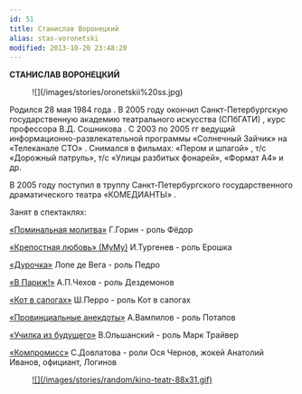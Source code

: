 ```yaml
---
id: 51
title: Станислав Воронецкий
alias: stas-voronetski
modified: 2013-10-20 23:48:20
---
```


**СТАНИСЛАВ ВОРОНЕЦКИЙ**

<figure>
![](/images/stories/oronetskii%20ss.jpg)
</figure>

Родился 28 мая 1984 года . В 2005 году окончил Санкт-Петербургскую государственную академию театрального искусства (СПбГАТИ) , курс профессора В.Д. Сошникова . С 2003 по 2005 гг ведущий информационно-развлекательной программы «Солнечный Зайчик» на «Телеканале СТО» . Снимался в фильмах: «Пером и шпагой» , т/с «Дорожный патруль», т/с «Улицы разбитых фонарей», «Формат А4» и др.

В 2005 году поступил в труппу Санкт-Петербургского государственного драматического театра «КОМЕДИАНТЫ» .

Занят в спектаклях:

<a href="97-pominalnaia-molitva.html">«Поминальная молитва»</a> Г.Горин - роль Фёдор

<a href="46-mumu.html">«Крепостная любовь» (МуМу)</a> И.Тургенев - роль Ерошка

<a href="44-dyrochka.html">«Дурочка»</a> Лопе де Вега - роль Педро

<a href="41-v-paris.html">«В Париж!»</a> А.П.Чехов - роль Дездемонов

<a href="74-kot-v-sapogah.html">«Кот в сапогах»</a> Ш.Перро - роль Кот в сапогах

<a href="71-anekdoti.html">«Провинциальные анекдоты»</a> А.Вампилов - роль Потапов

<a href="90-ychilka.html">«Училка из будущего»</a> В.Ольшанский - роль Марк Трайвер

<a href="282-kompromiss-sdovlatov.html">«Компромисс»</a> С.Довлатова - роли Ося Чернов, жокей Анатолий Иванов, официант, Логинов

<figure><a href="http://www.kino-teatr.ru/teatr/acter/m/ros/31838/bio/">
![](/images/stories/random/kino-teatr-88x31.gif)
</a></figure>

